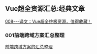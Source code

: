 ## Vue超全资源汇总:经典文章

[008---译文：Vue超全终极资源，值得收藏！](https://app.yinxiang.com/shard/s37/nl/24388549/e7d7ff69-c96b-41c6-ad38-c930b3bcf318)

### 001前端跨域方案汇总整理

[前端跨域方案的汇总整理](https://app.yinxiang.com/shard/s37/nl/24388549/2f136e4e-d993-4103-87de-52b49d52d0eb)